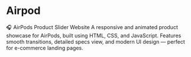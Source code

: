 # Airpod
🎧 AirPods Product Slider Website A responsive and animated product showcase for AirPods, built using HTML, CSS, and JavaScript. Features smooth transitions, detailed specs view, and modern UI design — perfect for e-commerce landing pages.
